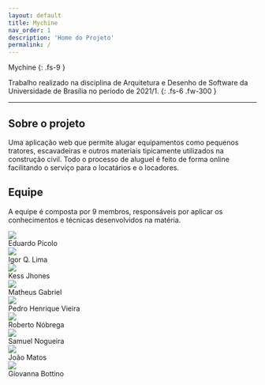 ```yaml
---
layout: default
title: Mychine
nav_order: 1
description: 'Home do Projeto'
permalink: /
---
```


Mychine
{: .fs-9 }

Trabalho realizado na disciplina de Arquitetura e Desenho de Software da Universidade de Brasília no período de 2021/1.
{: .fs-6 .fw-300 }

---

## Sobre o projeto

Uma aplicação web que permite alugar equipamentos como pequenos tratores, escavadeiras e outros materiais tipicamente utilizados na construção civil. Todo o processo de aluguel é feito de forma online facilitando o serviço para o locatários e o locadores.

## Equipe

A equipe é composta por 9 membros, responsáveis por aplicar os conhecimentos e técnicas desenvolvidos na matéria.

<div class="member-list">
  <div class="member">
    <div class="avatar">
      <img class="img-circle" src="https://avatars.githubusercontent.com/u/49292747?s=460&v=4" />
    </div>
    <label>Eduardo Pícolo</label>
  </div>


  <div class="member">
    <div class="avatar">
      <img class="img-circle" src="https://avatars.githubusercontent.com/u/30667234?s=460&u=004a90f1b8d96bb09e8f4f3ad65bf43d22b9eab6&v=4" />
    </div>
    <label>Igor Q. Lima</label>
  </div>

  <div class="member">
    <div class="avatar">
      <img class="img-circle" src="https://avatars.githubusercontent.com/u/49600484?s=460&u=ad5d9200becfdaf0208f6ad33d49ecd728248367&v=4" />
    </div>
    <label>Kess Jhones</label>
  </div>

  <div class="member">
    <div class="avatar">
      <img class="img-circle" src="https://avatars.githubusercontent.com/u/36316726?s=460&u=293f50e2555813c6df20f6b10a2b848844c0c479&v=4g" />
    </div>
    <label>Matheus Gabriel</label>
  </div>

  <div class="member">
    <div class="avatar">
      <img class="img-circle" src="https://avatars.githubusercontent.com/u/58883144?s=460&u=69ecbaba771b228c9d4cb5a9dfdb4de47ca79867&v=4" />
    </div>
    <label>Pedro Henrique Vieira</label>
  </div>

  <div class="member">
    <div class="avatar">
      <img class="img-circle" src="https://avatars.githubusercontent.com/u/50925505?s=460&u=63e5e3825b29eff21ea85bdde68f8b16f5f4f861&v=4" />
    </div>
    <label>Roberto Nóbrega</label>
  </div>

  <div class="member">
    <div class="avatar">
      <img class="img-circle" src="https://avatars.githubusercontent.com/u/48574832?v=4" />
    </div>
    <label>Samuel Nogueira</label>
  </div>

  <div class="member">
    <div class="avatar">
      <img class="img-circle" src="https://avatars.githubusercontent.com/u/54087048?s=64&v=4" />
    </div>
    <label>João Matos</label>
  </div>

  <div class="member">
    <div class="avatar">
      <img class="img-circle" src="https://avatars.githubusercontent.com/u/31159235?v=4" />
    </div>
    <label>Giovanna Bottino</label>
  </div>
</div>
